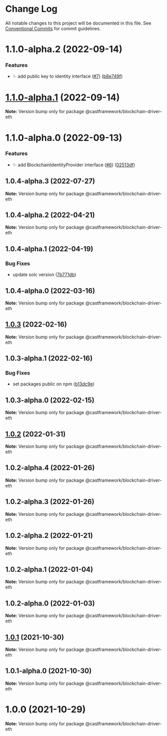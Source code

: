 # Change Log

All notable changes to this project will be documented in this file.
See [Conventional Commits](https://conventionalcommits.org) for commit guidelines.

# 1.1.0-alpha.2 (2022-09-14)


### Features

* :sparkles: add public key to identity interface ([#7](https://github.com/castframework/gba/issues/7)) ([b8e749f](https://github.com/castframework/gba/commit/b8e749fa9618bb2c500a84764339a84e559159c7))





# [1.1.0-alpha.1](https://github.com/castframework/gba/compare/v1.1.0-alpha.0...v1.1.0-alpha.1) (2022-09-14)

**Note:** Version bump only for package @castframework/blockchain-driver-eth





# 1.1.0-alpha.0 (2022-09-13)


### Features

* :sparkles: add BlockchainIdentityProvider interface ([#6](https://github.com/castframework/gba/issues/6)) ([02513df](https://github.com/castframework/gba/commit/02513dfd7702c72b3288a8cb0d71cbb0b9671678))





## 1.0.4-alpha.3 (2022-07-27)

**Note:** Version bump only for package @castframework/blockchain-driver-eth





## 1.0.4-alpha.2 (2022-04-21)

**Note:** Version bump only for package @castframework/blockchain-driver-eth





## 1.0.4-alpha.1 (2022-04-19)


### Bug Fixes

* update solc version ([7b771db](https://github.com/castframework/gba/commit/7b771db9561b54b6dc40544a5b934d9f092fffa5))





## 1.0.4-alpha.0 (2022-03-16)

**Note:** Version bump only for package @castframework/blockchain-driver-eth





## [1.0.3](https://github.com/castframework/cast/compare/v1.0.3-alpha.1...v1.0.3) (2022-02-16)

**Note:** Version bump only for package @castframework/blockchain-driver-eth





## 1.0.3-alpha.1 (2022-02-16)


### Bug Fixes

* set packages public on npm ([b13dc9e](https://github.com/castframework/cast/commit/b13dc9e677de97f6c60b47bef1457e7b9984df02))





## 1.0.3-alpha.0 (2022-02-15)

**Note:** Version bump only for package @castframework/blockchain-driver-eth





## [1.0.2](https://github.com/castframework/cast/compare/v1.0.2-alpha.4...v1.0.2) (2022-01-31)

**Note:** Version bump only for package @castframework/blockchain-driver-eth





## 1.0.2-alpha.4 (2022-01-26)

**Note:** Version bump only for package @castframework/blockchain-driver-eth





## 1.0.2-alpha.3 (2022-01-26)

**Note:** Version bump only for package @castframework/blockchain-driver-eth





## 1.0.2-alpha.2 (2022-01-21)

**Note:** Version bump only for package @castframework/blockchain-driver-eth





## 1.0.2-alpha.1 (2022-01-04)

**Note:** Version bump only for package @castframework/blockchain-driver-eth





## 1.0.2-alpha.0 (2022-01-03)

**Note:** Version bump only for package @castframework/blockchain-driver-eth





## [1.0.1](https://github.com/castframework/cast/compare/v1.0.1-alpha.0...v1.0.1) (2021-10-30)

**Note:** Version bump only for package @castframework/blockchain-driver-eth





## 1.0.1-alpha.0 (2021-10-30)

**Note:** Version bump only for package @castframework/blockchain-driver-eth





# 1.0.0 (2021-10-29)

**Note:** Version bump only for package @castframework/blockchain-driver-eth
